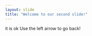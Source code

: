 ```yaml
---
layout: slide
title: "Welcome to our second slide!"
---
```

it is ok
Use the left arrow to go back!
